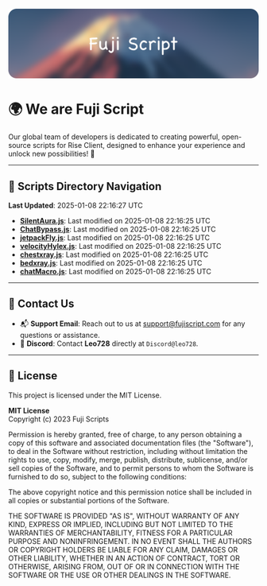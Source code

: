 ![Banner](.github/b.webp)

# 🌍 **We are Fuji Script**

Our global team of developers is dedicated to creating powerful, open-source scripts for Rise Client, designed to enhance your experience and unlock new possibilities! 🌟

---
<!-- SCRIPTS_NAVIGATION_START -->
## 📂 **Scripts Directory Navigation**

**Last Updated**: 2025-01-08 22:16:27 UTC

- **[SilentAura.js](scripts/SilentAura.js)**: Last modified on 2025-01-08 22:16:25 UTC
- **[ChatBypass.js](scripts/ChatBypass.js)**: Last modified on 2025-01-08 22:16:25 UTC
- **[jetpackFly.js](scripts/jetpackFly.js)**: Last modified on 2025-01-08 22:16:25 UTC
- **[velocityHylex.js](scripts/velocityHylex.js)**: Last modified on 2025-01-08 22:16:25 UTC
- **[chestxray.js](scripts/chestxray.js)**: Last modified on 2025-01-08 22:16:25 UTC
- **[bedxray.js](scripts/bedxray.js)**: Last modified on 2025-01-08 22:16:25 UTC
- **[chatMacro.js](scripts/chatMacro.js)**: Last modified on 2025-01-08 22:16:25 UTC

<!-- SCRIPTS_NAVIGATION_END -->

---

## 💬 **Contact Us**  
- 📬 **Support Email**: Reach out to us at [support@fujiscript.com](mailto:support@fujiscript.com) for any questions or assistance.  
- 💬 **Discord**: Contact **Leo728** directly at `Discord@leo728`.

---

## 📜 **License**

This project is licensed under the MIT License.  

**MIT License**  
Copyright (c) 2023 Fuji Scripts  

Permission is hereby granted, free of charge, to any person obtaining a copy of this software and associated documentation files (the "Software"), to deal in the Software without restriction, including without limitation the rights to use, copy, modify, merge, publish, distribute, sublicense, and/or sell copies of the Software, and to permit persons to whom the Software is furnished to do so, subject to the following conditions:  

The above copyright notice and this permission notice shall be included in all copies or substantial portions of the Software.  

THE SOFTWARE IS PROVIDED "AS IS", WITHOUT WARRANTY OF ANY KIND, EXPRESS OR IMPLIED, INCLUDING BUT NOT LIMITED TO THE WARRANTIES OF MERCHANTABILITY, FITNESS FOR A PARTICULAR PURPOSE AND NONINFRINGEMENT. IN NO EVENT SHALL THE AUTHORS OR COPYRIGHT HOLDERS BE LIABLE FOR ANY CLAIM, DAMAGES OR OTHER LIABILITY, WHETHER IN AN ACTION OF CONTRACT, TORT OR OTHERWISE, ARISING FROM, OUT OF OR IN CONNECTION WITH THE SOFTWARE OR THE USE OR OTHER DEALINGS IN THE SOFTWARE.  
